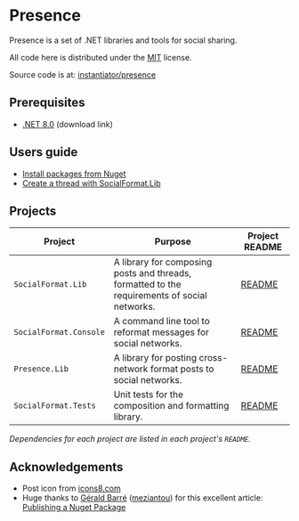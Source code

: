 # Presence

Presence is a set of .NET libraries and tools for social sharing.

All code here is distributed under the [MIT](https://github.com/instantiator/presence/blob/main/LICENSE) license.

Source code is at: [instantiator/presence](https://github.com/instantiator/presence)

## Prerequisites

- [.NET 8.0](https://dotnet.microsoft.com/en-us/download/dotnet/8.0) (download link)

## Users guide

- [Install packages from Nuget](guides/install-packages.md)
- [Create a thread with SocialFormat.Lib](guides/create-thread.md)

## Projects

| Project                | Purpose                                                                                      | Project README                                                                    |
| ---------------------- | -------------------------------------------------------------------------------------------- | --------------------------------------------------------------------------------- |
| `SocialFormat.Lib`     | A library for composing posts and threads, formatted to the requirements of social networks. | [README](https://github.com/instantiator/presence/SocialFormat.Lib/README.md)     |
| `SocialFormat.Console` | A command line tool to reformat messages for social networks.                                | [README](https://github.com/instantiator/presence/SocialFormat.Console/README.md) |
| `Presence.Lib`         | A library for posting cross-network format posts to social networks.                         | [README](https://github.com/instantiator/presence/Presence.Lib/README.md)         |
| `SocialFormat.Tests`   | Unit tests for the composition and formatting library.                                       | [README](https://github.com/instantiator/presence/SocialFormat.Tests/README.md)   |

_Dependencies for each project are listed in each project's `README`._

## Acknowledgements

* Post icon from [icons8.com](https://icons8.com)
* Huge thanks to [Gérald Barré](https://bsky.app/profile/meziantou.net) ([meziantou](https://github.com/meziantou)) for this excellent article: [Publishing a Nuget Package](https://www.meziantou.net/publishing-a-nuget-package-following-best-practices-using-github.htm)